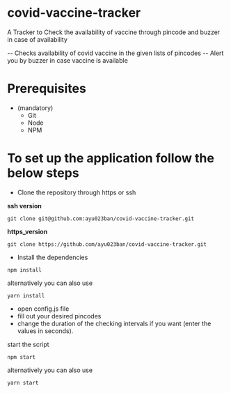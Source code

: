 # covid-vaccine-tracker

A Tracker to Check the availability of vaccine through pincode and buzzer in case of availability

-- Checks availability of covid vaccine in the given lists of pincodes
-- Alert you by buzzer in case vaccine is available

# Prerequisites

- (mandatory)
  - Git
  - Node
  - NPM

# To set up the application follow the below steps

- Clone the repository through https or ssh

**ssh version**

```
git clone git@github.com:ayu023ban/covid-vaccine-tracker.git
```

**https_version**

```
git clone https://github.com/ayu023ban/covid-vaccine-tracker.git
```

- Install the dependencies

```
npm install
```

alternatively you can also use

```
yarn install
```

- open config.js file
- fill out your desired pincodes
- change the duration of the checking intervals if you want (enter the values in seconds).

start the script

```
npm start
```

alternatively you can also use

```
yarn start
```
